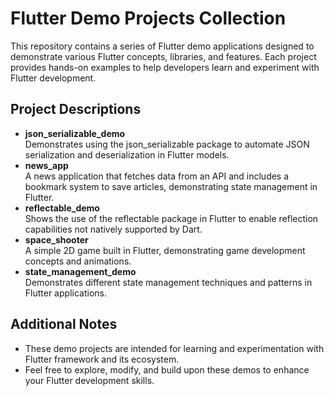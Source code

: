 
  <h1>Flutter Demo Projects Collection</h1>
  <p>
    This repository contains a series of Flutter demo applications designed to demonstrate various Flutter concepts, libraries, and features. Each project provides hands-on examples to help developers learn and experiment with Flutter development.
  </p>

  <h2>Project Descriptions</h2>
  <ul>
    <li><strong>json_serializable_demo</strong><br />
      Demonstrates using the json_serializable package to automate JSON serialization and deserialization in Flutter models.
    </li>
    <li><strong>news_app</strong><br />
      A news application that fetches data from an API and includes a bookmark system to save articles, demonstrating state management in Flutter.
    </li>
    <li><strong>reflectable_demo</strong><br />
      Shows the use of the reflectable package in Flutter to enable reflection capabilities not natively supported by Dart.
    </li>
    <li><strong>space_shooter</strong><br />
      A simple 2D game built in Flutter, demonstrating game development concepts and animations.
    </li>
    <li><strong>state_management_demo</strong><br />
      Demonstrates different state management techniques and patterns in Flutter applications.
    </li>
  </ul>
  <h2>Additional Notes</h2>
  <ul>
    <li>These demo projects are intended for learning and experimentation with Flutter framework and its ecosystem.</li>
    <li>Feel free to explore, modify, and build upon these demos to enhance your Flutter development skills.</li>
  </ul>


